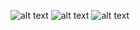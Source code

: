 ![alt text](https://y2k.neocities.org/stamps/starz.png) 
![alt text](https://y2k.neocities.org/stamps/ohoh-oh%20good%20to%20see%20you%20again.png)
![alt text](https://y2k.neocities.org/stamps/15.png)














